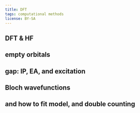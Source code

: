 ```yaml
---
title: DFT
tags: computational methods
license: BY-SA
---
```



## DFT & HF

## empty orbitals


## gap: IP, EA, and excitation


## Bloch wavefunctions

## and how to fit model, and double counting
